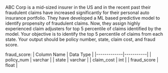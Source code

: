ABC Corp is a mid-sized insurer in the US and in the recent past their fraudulent claims have increased significantly for their personal auto insurance portfolio. 
They have developed a ML based predictive model to identify propensity of fraudulent claims. Now, they assign highly experienced claim adjusters for top 5 percentile 
of claims identified by the model.
Your objective is to identify the top 5 percentile of claims from each state. Your output should be policy number, state, claim cost, and fraud score.

fraud_score:
| Column Name | Data Type |
|-------------|-----------|
| policy_num  | varchar   |
| state       | varchar   |
| claim_cost  | int       |
| fraud_score | float     |

```

```
